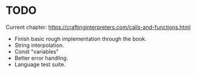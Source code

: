 # TODO

Current chapter: <https://craftinginterpreters.com/calls-and-functions.html>

- Finish basic rough implementation through the book.
- String interpolation.
- Const "variables"
- Better error handling.
- Language test suite.

